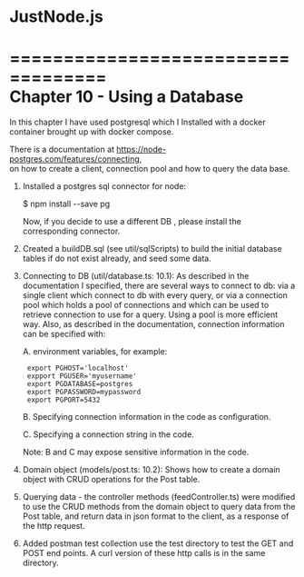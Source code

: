 # JustNode.js

===================================   
Chapter 10 - Using a Database    
===================================   
In this chapter I have used postgresql which I Installed with a docker container brought up with docker compose.

There is a documentation at https://node-postgres.com/features/connecting,  
on how to create a client, connection pool and how to query the data base.

1. Installed a postgres sql connector for node:  

    $ npm install --save pg

    Now, if you decide to use a different DB , please install the corresponding connector.

2. Created a buildDB.sql (see util/sqlScripts) to build the initial database tables if do not exist already, and seed some data.

3. Connecting to DB (util/database.ts: 10.1): As described in the documentation I specified, there are several ways to connect to db:
    via a single client which connect to db with every query, or via a connection pool which holds a pool of connections 
    and which can be used to retrieve connection to use for a query.  Using a pool is more efficient way.
    Also, as described in the documentation, connection information can be specified with:  
    
    A. environment variables, for example:
       
        export PGHOST='localhost'  
        expport PGUSER='myusername'  
        export PGDATABASE=postgres  
        export PGPASSWORD=mypassword  
        export PGPORT=5432  
        
    B. Specifying connection information in the code as configuration.  
    
    C. Specifying a connection string in the code.
    
    Note: B and C may expose sensitive information in the code.  

4. Domain object (models/post.ts: 10.2): Shows how to create a domain object with CRUD operations for the  Post table. 
 
5. Querying data - the controller methods (feedController.ts) were modified to use the CRUD methods from the domain object
        to query data from the Post table, and return data in json format to the client, as a response of the http request.  

6. Added postman test collection use the test directory to test the GET and POST end points.
    A curl version of these http calls is in the same directory.           
    

